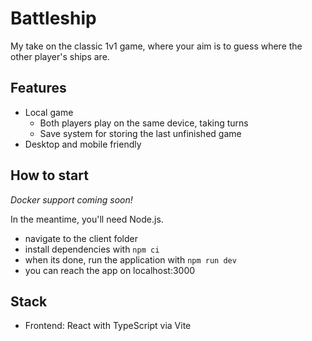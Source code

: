# Battleship

My take on the classic 1v1 game, where your aim is to guess where the other player's ships are.

## Features

- Local game
  - Both players play on the same device, taking turns
  - Save system for storing the last unfinished game
- Desktop and mobile friendly

## How to start

*Docker support coming soon!*

In the meantime, you'll need Node.js.
- navigate to the client folder
- install dependencies with ```npm ci```
- when its done, run the application with ```npm run dev```
- you can reach the app on localhost:3000

## Stack

- Frontend: React with TypeScript via Vite
